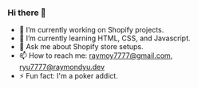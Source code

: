 ### Hi there 👋


- 🔭 I’m currently working on Shopify projects.
- 🌱 I’m currently learning HTML, CSS, and Javascript.
- 💬 Ask me about Shopify store setups.
- 📫 How to reach me: raymoy7777@gmail.com, ryu7777@raymondyu.dev
- ⚡ Fun fact: I'm a poker addict.

